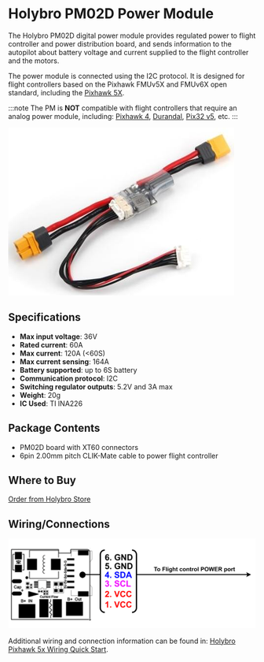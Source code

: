 # Holybro PM02D Power Module

The Holybro PM02D digital power module provides regulated power to flight controller and power distribution board, and sends information to the autopilot about battery voltage and current supplied to the flight controller and the motors.

The power module is connected using the I2C protocol. It is designed for flight controllers based on the Pixhawk FMUv5X and FMUv6X open standard, including the [Pixhawk 5X](../flight_controller/pixhawk5x.md).

:::note
The PM is **NOT** compatible with flight controllers that require an analog power module, including: [Pixhawk 4](../flight_controller/pixhawk4.md), [Durandal](../flight_controller/durandal.md), [Pix32 v5](../flight_controller/holybro_pix32_v5.md), etc.
:::

![PM02D](../../assets/hardware/power_module/holybro_pm02d/pm02d_hero.jpg)

## Specifications

- **Max input voltage**: 36V
- **Rated current**: 60A
- **Max current**: 120A (<60S)
- **Max current sensing**: 164A
- **Battery supported**: up to 6S battery
- **Communication protocol**: I2C
- **Switching regulator outputs**: 5.2V and 3A max
- **Weight**: 20g
- **IC Used**: TI INA226

## Package Contents

- PM02D board with XT60 connectors
- 6pin 2.00mm pitch CLIK-Mate cable to power flight controller

## Where to Buy

[Order from Holybro Store](https://holybro.com/products/pm02d-power-module)

## Wiring/Connections

![pm02d_pinout](../../assets/hardware/power_module/holybro_pm02d/pm02d_pinout.png)

Additional wiring and connection information can be found in: [Holybro Pixhawk 5x Wiring Quick Start](../assembly/quick_start_pixhawk5x.md).
